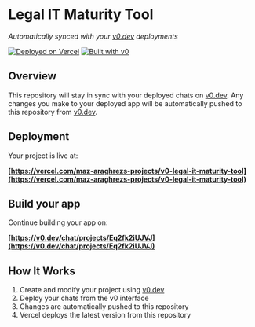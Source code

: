 # Legal IT Maturity Tool

*Automatically synced with your [v0.dev](https://v0.dev) deployments*

[![Deployed on Vercel](https://img.shields.io/badge/Deployed%20on-Vercel-black?style=for-the-badge&logo=vercel)](https://vercel.com/maz-araghrezs-projects/v0-legal-it-maturity-tool)
[![Built with v0](https://img.shields.io/badge/Built%20with-v0.dev-black?style=for-the-badge)](https://v0.dev/chat/projects/Eq2fk2iUJVJ)

## Overview

This repository will stay in sync with your deployed chats on [v0.dev](https://v0.dev).
Any changes you make to your deployed app will be automatically pushed to this repository from [v0.dev](https://v0.dev).

## Deployment

Your project is live at:

**[https://vercel.com/maz-araghrezs-projects/v0-legal-it-maturity-tool](https://vercel.com/maz-araghrezs-projects/v0-legal-it-maturity-tool)**

## Build your app

Continue building your app on:

**[https://v0.dev/chat/projects/Eq2fk2iUJVJ](https://v0.dev/chat/projects/Eq2fk2iUJVJ)**

## How It Works

1. Create and modify your project using [v0.dev](https://v0.dev)
2. Deploy your chats from the v0 interface
3. Changes are automatically pushed to this repository
4. Vercel deploys the latest version from this repository
